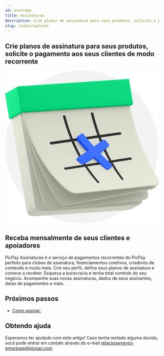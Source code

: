 ```yaml
---
id: overview
title: Assinaturas
description: Crie planos de assinatura para seus produtos, solicite o pagamento aos seus clientes de modo recorrente
slug: /subscriptions
---
```


<div style={{ display: 'flex' }}>
  <div style={{ display: 'flex', flex: '1 1 60%' }}>

## Crie planos de assinatura para seus produtos, solicite o pagamento aos seus clientes de modo recorrente

  </div>
  <div style={{ display: 'flex', flex: '1 2 20%' }}></div>
  <div style={{ display: 'flex', flex: '1 3 20%' }}>

![image](../../../static/img/icone-banner-assinaturas.png)

  </div>
</div>

## Receba mensalmente de seus clientes e apoiadores

PicPay Assinaturas é o serviço de pagamentos recorrentes do PicPay perfeito para clubes de assinatura, financiamentos coletivos, criadores de conteúdo e muito mais. Crie seu perfil, defina seus planos de assinatura e comece a receber. Esqueça a burocracia e tenha total controle do seu negócio. Acompanhe suas novas assinaturas, dados de seus assinantes, datas de pagamentos e mais.

## Próximos passos

- [Como assinar](/subscriptions/intro/sign-up);

## Obtendo ajuda

Esperamos ter ajudado com este artigo! Caso tenha restado alguma dúvida, você pode entrar em contato através do e-mail relacionamento-empresas@picpay.com
